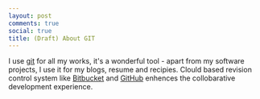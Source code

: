 ```yaml
---
layout: post
comments: true
social: true
title: (Draft) About GIT
---
```

I use [git][1] for all my works, it's a wonderful tool - apart from my software projects, I use it for my blogs, resume and recipies. Clould based revision control system like [Bitbucket][2] and [GitHub][3] enhences the collobarative development experience.  
 
[1]: http://git-scm.com/
[2]: http://bitbucket.org/
[3]: http://github.com/